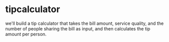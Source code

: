 # tipcalculator
we'll build a tip calculator that takes the bill amount, service quality, and the number of people sharing the bill as input, and then calculates the tip amount per person.
